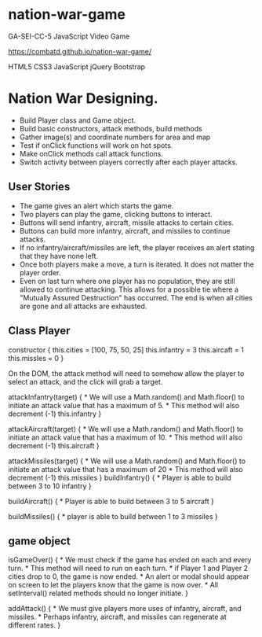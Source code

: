 # nation-war-game
GA-SEI-CC-5 JavaScript Video Game

https://combatd.github.io/nation-war-game/

HTML5
CSS3
JavaScript
jQuery
Bootstrap

# Nation War Designing.

- Build Player class and Game object.
- Build basic constructors, attack methods, build methods
- Gather image(s) and coordinate numbers for area and map
- Test if onClick functions will work on hot spots.
- Make onClick methods call attack functions.
- Switch activity between players correctly after each player attacks.

## User Stories
- The game gives an alert which starts the game.
- Two players can play the game, clicking buttons to interact.
- Buttons will send infantry, aircraft, missile attacks to certain cities.
- Buttons can build more infantry, aircraft, and missiles to continue attacks.
- If no infantry/aircraft/missiles are left, the player receives an alert stating that they have none left.
- Once both players make a move, a turn is iterated. It does not matter the player order.
- Even on last turn where one player has no population, they are still allowed to continue attacking. This allows for a possible tie where a "Mutually Assured Destruction" has occurred. The end is when all cities are gone and all attacks are exhausted.

## Class Player 
constructor {
    this.cities = [100, 75, 50, 25]
    this.infantry = 3
    this.aircaft = 1
    this.missles = 0
}

On the DOM, the attack method will need to somehow allow the player to select an attack, and the click will grab a target.

attackInfantry(target) {
    * We will use a Math.random() and Math.floor() to initiate an attack value that has a maximum of 5.
    * This method will also decrement (-1) this.infantry
}

attackAircraft(target) {
    * We will use a Math.random() and Math.floor() to initiate an attack value that has a maximum of 10.
    * This method will also decrement (-1) this.aircraft
}

attackMissiles(target) {
    * We will use a Math.random() and Math.floor() to initiate an attack value that has a maximum of 20
    * This method will also decrement (-1) this.missiles
}
buildInfantry() {
    * Player is able to build between 3 to 10 infantry
}

buildAircraft() {
    * Player is able to build between 3 to 5 aircraft
}

buildMissiles() {
    * player is able to build between 1 to 3 missiles
}


## game object

isGameOver() {
    * We must check if the game has ended on each and every turn.
    * This method will need to run on each turn.
    * if Player 1 and Player 2 cities drop to 0, the game is now ended.
    * An alert or modal should appear on screen to let the players know that the game is now over.
    * All setInterval() related methods should no longer initiate.
}

addAttack() {
    * We must give players more uses of infantry, aircraft, and missiles.
    * Perhaps infantry, aircraft, and missiles can regenerate at different rates. 
}